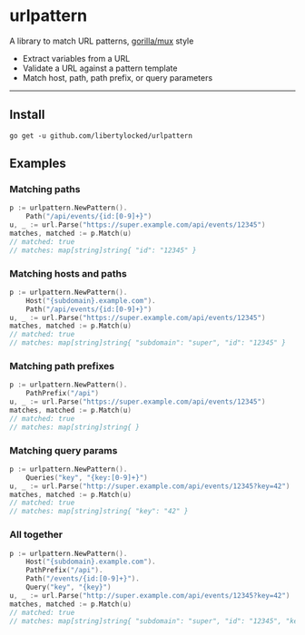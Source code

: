 urlpattern
===
A library to match URL patterns, [gorilla/mux](https://github.com/gorilla/mux) style

- Extract variables from a URL
- Validate a URL against a pattern template
- Match host, path, path prefix, or query parameters

---
## Install
```
go get -u github.com/libertylocked/urlpattern
```

## Examples

### Matching paths
```go
p := urlpattern.NewPattern().
    Path("/api/events/{id:[0-9]+}")
u, _ := url.Parse("https://super.example.com/api/events/12345")
matches, matched := p.Match(u)
// matched: true
// matches: map[string]string{ "id": "12345" }
```

### Matching hosts and paths
```go
p := urlpattern.NewPattern().
    Host("{subdomain}.example.com").
    Path("/api/events/{id:[0-9]+}")
u, _ := url.Parse("https://super.example.com/api/events/12345")
matches, matched := p.Match(u)
// matched: true
// matches: map[string]string{ "subdomain": "super", "id": "12345" }
```

### Matching path prefixes
```go
p := urlpattern.NewPattern().
    PathPrefix("/api")
u, _ := url.Parse("https://super.example.com/api/events/12345")
matches, matched := p.Match(u)
// matched: true
// matches: map[string]string{ }
```

### Matching query params
```go
p := urlpattern.NewPattern().
    Queries("key", "{key:[0-9]+}")
u, _ := url.Parse("http://super.example.com/api/events/12345?key=42")
matches, matched := p.Match(u)
// matched: true
// matches: map[string]string{ "key": "42" }
```

### All together
```go
p := urlpattern.NewPattern().
    Host("{subdomain}.example.com").
    PathPrefix("/api").
    Path("/events/{id:[0-9]+}").
    Query("key", "{key}")
u, _ := url.Parse("http://super.example.com/api/events/12345?key=42")
matches, matched := p.Match(u)
// matched: true
// matches: map[string]string{ "subdomain": "super", "id": "12345", "key": "42" }
```
